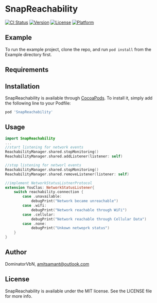 # SnapReachability

[![CI Status](https://img.shields.io/travis/DominatorVbN/SnapReachability.svg?style=flat-square)](https://travis-ci.org/DominatorVbN/SnapReachability)
[![Version](https://img.shields.io/cocoapods/v/SnapReachability.svg?style=flat-square)](https://cocoapods.org/pods/SnapReachability)
[![License](https://img.shields.io/cocoapods/l/SnapReachability.svg?style=flat-square)](https://cocoapods.org/pods/SnapReachability)
[![Platform](https://img.shields.io/cocoapods/p/SnapReachability.svg?style=flat-square)](https://cocoapods.org/pods/SnapReachability)

## Example

To run the example project, clone the repo, and run `pod install` from the Example directory first.

## Requirements

## Installation

SnapReachability is available through [CocoaPods](https://cocoapods.org). To install
it, simply add the following line to your Podfile:

```ruby
pod 'SnapReachability'
```
## Usage
```swift
import SnapReachability
...
//start listening for network events
ReachabilityManager.shared.stopMonitoring()
ReachabilityManager.shared.addListener(listener: self)

//stop listening for networl events
ReachabilityManager.shared.stopMonitoring()
ReachabilityManager.shared.removeListener(listener: self)

//implement NetworkStatusListnerProtocol
extension YouClas: NetworkStatusListener{
    switch reachability.connection {
        case .unavailable:
            debugPrint("Network became unreachable")
        case .wifi:
            debugPrint("Network reachable through WiFi")
        case .cellular:
            debugPrint("Network reachable through Cellular Data")
        case .none:
            debugPrint("Unkown netwoprk status")
    }
}
```
## Author

DominatorVbN, amitsamant@outlook.com

## License

SnapReachability is available under the MIT license. See the LICENSE file for more info.
